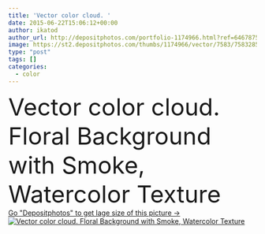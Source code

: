 ```yaml
---
title: 'Vector color cloud. '
date: 2015-06-22T15:06:12+00:00
author: ikatod
author_url: http://depositphotos.com/portfolio-1174966.html?ref=64678756
image: https://st2.depositphotos.com/thumbs/1174966/vector/7583/75832857/api_thumb_450.jpg?forcejpeg=true
type: "post"
tags: []
categories: 
  - color
---
```

<div aling="center">
            <font size="60"> Vector color cloud. Floral Background with Smoke, Watercolor Texture</font>   
</div>
<div>
    <a href='https://depositphotos.com/75832857/stock-illustration-vector-color-cloud.html?ref=64678756' target=_blank > Go "Depositphotos" to get lage size of this picture ->
        <img href='https://depositphotos.com/75832857/stock-illustration-vector-color-cloud.html?ref=64678756' src='https://st2.depositphotos.com/1174966/7583/v/950/depositphotos_75832857-stock-illustration-vector-color-cloud.jpg?forcejpeg=true' alt='Vector color cloud. Floral Background with Smoke, Watercolor Texture' >
    </a>
</div>
